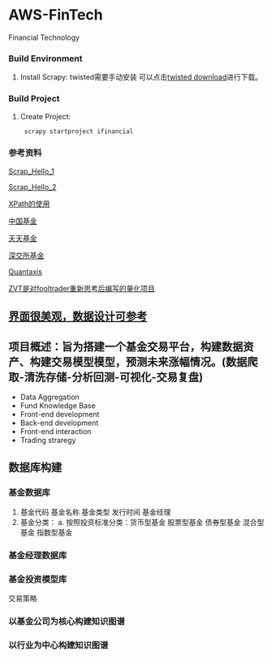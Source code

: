 # AWS-FinTech
Financial Technology

### Build Environment
1. Install Scrapy: twisted需要手动安装 可以点击[twisted download](https://www.lfd.uci.edu/~gohlke/pythonlibs/#twisted)进行下载。

### Build Project
1. Create Project:
   ```
    scrapy startproject ifinancial
   ```

### 参考资料
[Scrap_Hello_1](https://www.pythonf.cn/read/99261)

[Scrap_Hello_2](https://www.cnblogs.com/tangjian219/p/12048399.html)

[XPath的使用](https://zhuanlan.zhihu.com/p/29436838)

[中国基金](https://cn.investing.com/funds/china-funds)

[天天基金](http://fund.eastmoney.com/data/xinfund.html)

[深交所基金](http://www.szse.cn/market/product/list/all/index.html)

[Quantaxis](https://github.com/quantaxis/quantaxis)

[ZVT是对fooltrader重新思考后编写的量化项目](https://github.com/zvtvz/zvt)

[界面很美观，数据设计可参考](https://github.com/minicloudsky/eastmoney)
---

## 项目概述：旨为搭建一个基金交易平台，构建数据资产、构建交易模型模型，预测未来涨幅情况。(数据爬取-清洗存储-分析回测-可视化-交易复盘)
- Data Aggregation
- Fund Knowledge Base
- Front-end development
- Back-end development
- Front-end interaction
- Trading straregy

## 数据库构建

### 基金数据库
1. 基金代码 基金名称 基金类型 发行时间 基金经理
2. 基金分类：
    a. 按照投资标准分类：货币型基金 股票型基金 债券型基金 混合型基金 指数型基金
### 基金经理数据库

### 基金投资模型库
交易策略


### 以基金公司为核心构建知识图谱

### 以行业为中心构建知识图谱


